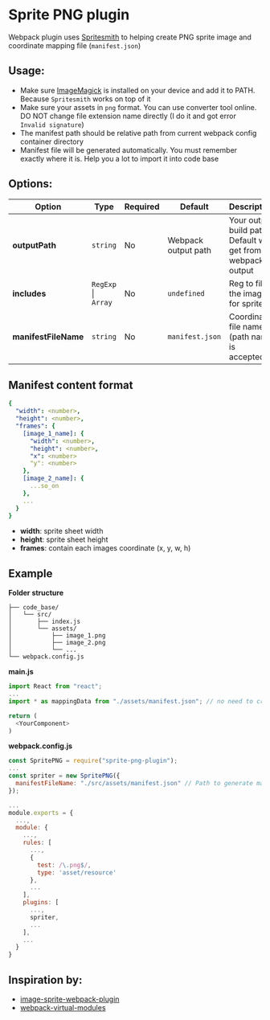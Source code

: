 # Sprite PNG plugin
Webpack plugin uses [Spritesmith](https://github.com/twolfson/spritesmith) to helping create PNG sprite image and coordinate mapping file (`manifest.json`)
## Usage:
- Make sure [ImageMagick](https://imagemagick.org/) is installed on your device and add it to PATH. Because `Spritesmith` works on top of it  
- Make sure your assets in `png` format. You can use converter tool online. DO NOT change file extension name directly (I do it and got error `Invalid signature`)  
- The manifest path should be relative path from current webpack config container directory  
- Manifest file will be generated automatically. You must remember exactly where it is. Help you a lot to import it into code base  
  
## Options:  
| Option               | Type                    | Required | Default             | Description                                                  |
|----------------------|-------------------------|----------|---------------------|--------------------------------------------------------------|
| **outputPath**       | `string`                | No       | Webpack output path | Your output build path. Default will get from webpack output |
| **includes**         | `RegExp` &#124; `Array` | No       | `undefined`         | Reg to filter the images for sprite                          |
| **manifestFileName** | `string`                | No       | `manifest.json`     | Coordinate file name (path name is accepted)                 |
  
## Manifest content format
```yaml
{
  "width": <number>,
  "height": <number>,
  "frames": {
    [image_1_name]: {
      "width": <number>,
      "height": <number>,
      "x": <number>
      "y": <number>
    },
    [image_2_name]: {
      ...so_on
    },
    ...
  }
}
```
- **width**: sprite sheet width
- **height**: sprite sheet height
- **frames**: contain each images coordinate (x, y, w, h)
  
## Example
**Folder structure**  
```
├── code_base/
│   └── src/
│       ├── index.js
│       └── assets/
│           ├── image_1.png
│           ├── image_2.png
│           └── ...
└── webpack.config.js
```

**main.js**
```js
import React from "react";
...
import * as mappingData from "./assets/manifest.json"; // no need to create this file. Just remember the path

return (
  <YourComponent>
)
```

**webpack.config.js**
```js
const SpritePNG = require("sprite-png-plugin");
...
const spriter = new SpritePNG({
  manifestFileName: "./src/assets/manifest.json" // Path to generate manifest file
});

...
module.exports = {
  ...,
  module: {
    ...,
    rules: [
      ...,
      {
        test: /\.png$/,
        type: 'asset/resource'
      },
      ...
    ],
    plugins: [
      ...,
      spriter,
      ...
    ],
    ...
  }
}
```
  
## Inspiration by:
- [image-sprite-webpack-plugin](https://github.com/naver/image-sprite-webpack-plugin)
- [webpack-virtual-modules](https://github.com/sysgears/webpack-virtual-modules)